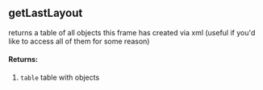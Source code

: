 ## getLastLayout
returns a table of all objects this frame has created via xml (useful if you'd like to access all of them for some reason)

#### Returns:
1. `table` table with objects 